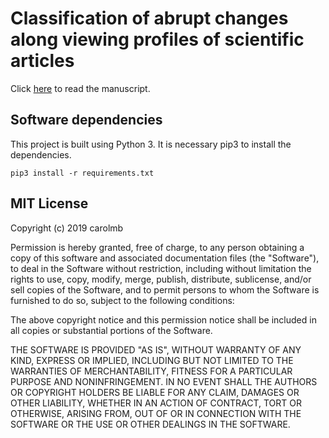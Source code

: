 # Classification of abrupt changes along viewing profiles of scientific articles

Click [here](https://arxiv.org/abs/2005.04512) to read the manuscript.

## Software dependencies
This project is built using Python 3. It is necessary pip3 to install the dependencies.

`pip3 install -r requirements.txt`

## MIT License

Copyright (c) 2019 carolmb

Permission is hereby granted, free of charge, to any person obtaining a copy of this software and associated documentation files (the "Software"), to deal in the Software without restriction, including without limitation the rights to use, copy, modify, merge, publish, distribute, sublicense, and/or sell copies of the Software, and to permit persons to whom the Software is furnished to do so, subject to the following conditions:

The above copyright notice and this permission notice shall be included in all copies or substantial portions of the Software.

THE SOFTWARE IS PROVIDED "AS IS", WITHOUT WARRANTY OF ANY KIND, EXPRESS OR IMPLIED, INCLUDING BUT NOT LIMITED TO THE WARRANTIES OF MERCHANTABILITY, FITNESS FOR A PARTICULAR PURPOSE AND NONINFRINGEMENT. IN NO EVENT SHALL THE AUTHORS OR COPYRIGHT HOLDERS BE LIABLE FOR ANY CLAIM, DAMAGES OR OTHER LIABILITY, WHETHER IN AN ACTION OF CONTRACT, TORT OR OTHERWISE, ARISING FROM, OUT OF OR IN CONNECTION WITH THE SOFTWARE OR THE USE OR OTHER DEALINGS IN THE SOFTWARE.